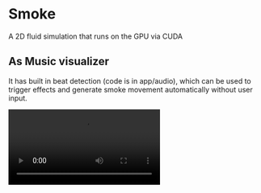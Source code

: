 # Smoke
A 2D fluid simulation that runs on the GPU via CUDA

## As Music visualizer
It has built in beat detection (code is in app/audio), which can be used to trigger effects and generate smoke movement automatically without user input.

<video src="https://user-images.githubusercontent.com/108689497/177349570-1fc6fb04-5b54-4917-a88a-cc262c8fa9e9.mov"></video>


